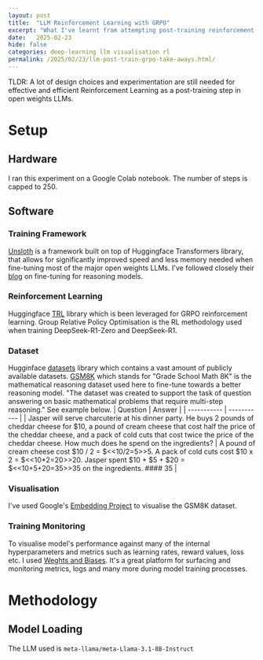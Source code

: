 ```yaml
---
layout: post
title:  "LLM Reinforcement Learning with GRPO"
excerpt: "What I've learnt from attempting post-training reinforcement learning on open weights LLM."
date:   2025-02-23
hide: false
categories: deep-learning llm visualisation rl
permalink: /2025/02/23/llm-post-train-grpo-take-aways.html/
---
```


TLDR: A lot of design choices and experimentation are still needed for effective and efficient Reinforcement Learning as a post-training step in open weights LLMs.

# Setup 

## Hardware
I ran this experiment on a Google Colab notebook. The number of steps is capped to 250.

## Software
### Training Framework
[Unsloth](https://unsloth.ai/) is a framework built on top of Huggingface Transformers library, that allows for significantly improved speed and less memory needed when fine-tuning most of the major open weights LLMs. I've followed closely their [blog](https://unsloth.ai/blog/r1-reasoning) on fine-tuning for reasoning models.

### Reinforcement Learning
Huggingface [TRL](https://huggingface.co/docs/trl/en/index) library which is been leveraged for GRPO reinforcement learning. Group Relative Policy Optimisation is the RL methodology used when training DeepSeek-R1-Zero and DeepSeek-R1.

### Dataset
Hugginface [datasets](https://huggingface.co/docs/datasets/en/index) library which contains a vast amount of publicly available datasets. [GSM8K](https://huggingface.co/datasets/openai/gsm8k) which stands for "Grade School Math 8K" is the mathematical reasoning dataset used here to fine-tune towards a better reasoning model. "The dataset was created to support the task of question answering on basic mathematical problems that require multi-step reasoning." See example below.
| Question | Answer |
| ----------- | ----------- |
| Jasper will serve charcuterie at his dinner party. He buys 2 pounds of cheddar cheese for $10, a pound of cream cheese that cost half the price of the cheddar cheese, and a pack of cold cuts that cost twice the price of the cheddar cheese. How much does he spend on the ingredients? | A pound of cream cheese cost $10 / 2 = $<<10/2=5>>5. A pack of cold cuts cost $10 x 2 = $<<10*2=20>>20. Jasper spent $10 + $5 + $20 = $<<10+5+20=35>>35 on the ingredients. #### 35 |

### Visualisation
I've used Google's [Embedding Project](https://projector.tensorflow.org/) to visualise the GSM8K dataset.

### Training Monitoring
To visualise model's performance against many of the internal hyperparameters and metrics such as learning rates, reward values, loss etc. I used [Weghts and Biases](https://wandb.ai/site/). It's a great platform for surfacing and monitoring metrics, logs and many more during model training processes.

# Methodology
## Model Loading
The LLM used is `meta-llama/meta-Llama-3.1-8B-Instruct`
